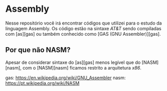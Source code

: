 # Assembly

Nesse repositório você irá encontrar códigos que utilizei para o estudo da
linguagem Assembly. Os código estão na sintaxe *AT&T* sendo compiladas com
[as][gas] ou também conhecido como [GAS (GNU Assembler)][gas]. 

## Por que não NASM?

Apesar de considerar sintaxe do [as][gas] menos legível que do [NASM][nasm],
com o [NASM][nasm] ficamos restrito a arquitetura *x86*.

gas: https://en.wikipedia.org/wiki/GNU_Assembler
nasm: https://pt.wikipedia.org/wiki/NASM
